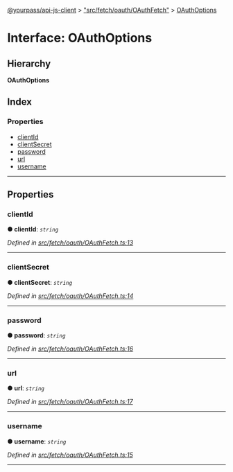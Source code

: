 [@yourpass/api-js-client](../README.md) > ["src/fetch/oauth/OAuthFetch"](../modules/_src_fetch_oauth_oauthfetch_.md) > [OAuthOptions](../interfaces/_src_fetch_oauth_oauthfetch_.oauthoptions.md)

# Interface: OAuthOptions

## Hierarchy

**OAuthOptions**

## Index

### Properties

* [clientId](_src_fetch_oauth_oauthfetch_.oauthoptions.md#clientid)
* [clientSecret](_src_fetch_oauth_oauthfetch_.oauthoptions.md#clientsecret)
* [password](_src_fetch_oauth_oauthfetch_.oauthoptions.md#password)
* [url](_src_fetch_oauth_oauthfetch_.oauthoptions.md#url)
* [username](_src_fetch_oauth_oauthfetch_.oauthoptions.md#username)

---

## Properties

<a id="clientid"></a>

###  clientId

**● clientId**: *`string`*

*Defined in [src/fetch/oauth/OAuthFetch.ts:13](https://github.com/yourpass/yourpass-api-js-client/blob/b6d366f/src/fetch/oauth/OAuthFetch.ts#L13)*

___
<a id="clientsecret"></a>

###  clientSecret

**● clientSecret**: *`string`*

*Defined in [src/fetch/oauth/OAuthFetch.ts:14](https://github.com/yourpass/yourpass-api-js-client/blob/b6d366f/src/fetch/oauth/OAuthFetch.ts#L14)*

___
<a id="password"></a>

###  password

**● password**: *`string`*

*Defined in [src/fetch/oauth/OAuthFetch.ts:16](https://github.com/yourpass/yourpass-api-js-client/blob/b6d366f/src/fetch/oauth/OAuthFetch.ts#L16)*

___
<a id="url"></a>

###  url

**● url**: *`string`*

*Defined in [src/fetch/oauth/OAuthFetch.ts:17](https://github.com/yourpass/yourpass-api-js-client/blob/b6d366f/src/fetch/oauth/OAuthFetch.ts#L17)*

___
<a id="username"></a>

###  username

**● username**: *`string`*

*Defined in [src/fetch/oauth/OAuthFetch.ts:15](https://github.com/yourpass/yourpass-api-js-client/blob/b6d366f/src/fetch/oauth/OAuthFetch.ts#L15)*

___

